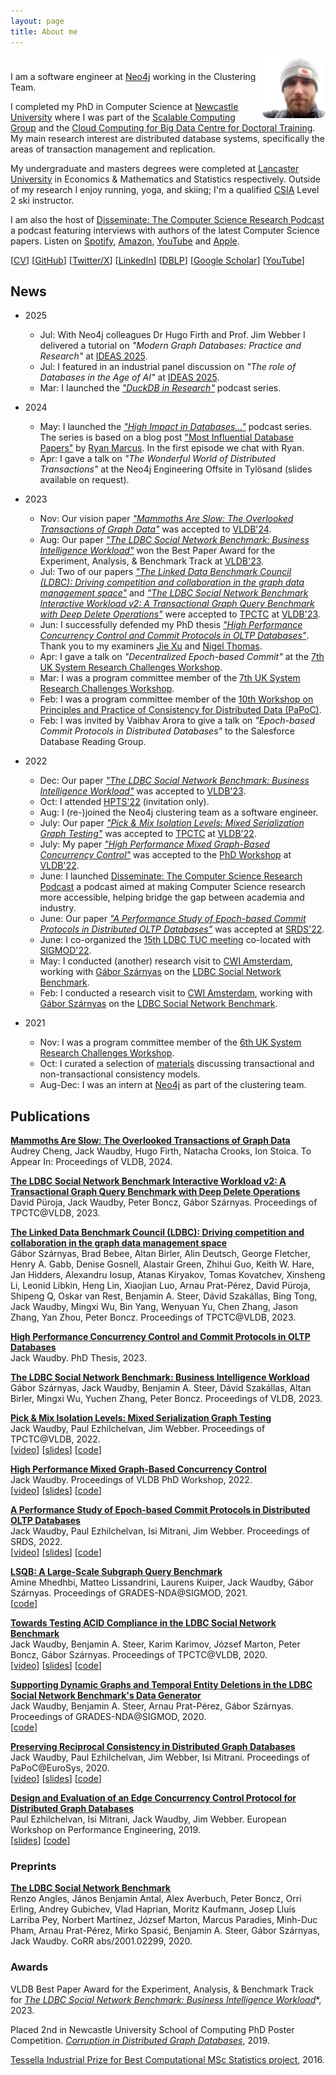 ```yaml
---
layout: page
title: About me
---
```


<div style="padding-bottom:10px;text-align:left">
    <img style="float:right;text-align:left;border-radius:10%" src="/assets/me.JPG" alt="me with beard" width="20%">
</div>

I am a software engineer at [Neo4j](https://neo4j.com/docs/operations-manual/current/clustering/) working in the Clustering Team.

I completed my PhD in Computer Science at [Newcastle University](https://www.ncl.ac.uk) where I was part of the [Scalable Computing Group](https://www.ncl.ac.uk/computing/research/scalable-computing/) and the [Cloud Computing for Big Data Centre for Doctoral Training](https://www.ncl.ac.uk/bigdata/). 
My main research interest are distributed database systems, specifically the areas of transaction management and replication.
<!-- My PhD research is concerned with data consistency in distributed graph databases. -->
<!-- I'm also a member of the [Linked Data Benchmark Council (LDBC)](http://ldbcouncil.org/) Social Network Benchmark Task Force. -->

My undergraduate and masters degrees were completed at [Lancaster University](https://www.lancaster.ac.uk) in Economics &amp; Mathematics and Statistics respectively.
Outside of my research I enjoy running, yoga, and skiing; I'm a qualified [CSIA](https://www.snowpro.com/en/) Level 2 ski instructor. 

I am also the host of [Disseminate: The Computer Science Research Podcast](https://disseminatepodcast.podcastpage.io/) a podcast featuring interviews with authors of the latest Computer Science papers. 
Listen on [Spotify](https://open.spotify.com/show/6IQIF9oRSf0FPjBUj0AkYA), [Amazon](https://music.amazon.co.uk/podcasts/c7e28d4e-d611-420f-ae47-6784cc5c41b0/disseminate), [YouTube](https://www.youtube.com/channel/UCCpkF2IfrPtR222zeGXZZMQ) and [Apple](https://podcasts.apple.com/us/podcast/disseminate/id1631350873).

[[CV](https://jackwaudby.github.io/cv/jwaudby-cv.pdf)] [[GitHub](https://github.com/jackwaudby)] [[Twitter/X](https://twitter.com/jwaudberry)] [[LinkedIn](https://www.linkedin.com/in/jack-waudby/)] [[DBLP](https://dblp.org/pid/256/1560.html)] [[Google Scholar](https://scholar.google.com/citations?hl=en&user=UzLzhIQAAAAJ)] [[YouTube](https://www.youtube.com/channel/UCbPpSkThoBaefidQNn3p-Zw)] 

## News ##

* 2025
  * Jul: With Neo4j colleagues Dr Hugo Firth and Prof. Jim Webber I delivered a tutorial on _"Modern Graph Databases: Practice and Research"_ at [IDEAS 2025](https://conferences.ncl.ac.uk/ideas2025/keynotestutorials/theroleofdatabasesintheageofai.html).
  * Jul: I featured in an industrial panel discussion on _"The role of Databases in the Age of AI"_ at [IDEAS 2025](https://conferences.ncl.ac.uk/ideas2025/keynotestutorials/theroleofdatabasesintheageofai.html).
  * Mar: I launched the [_"DuckDB in Research"_](https://open.spotify.com/episode/2C4pOeIPz5yvRLKsPHZDjB?si=ef3eec11113b4f21) podcast series. 

* 2024
  * May: I launched the [_"High Impact in Databases..."_](https://open.spotify.com/episode/5Bh4esJhcztQm0V0cG8GqZ?si=nKek-EedRASQ1-Czi4q3Tw) podcast series. The series is based on a blog post ["Most Influential Database Papers"](https://rmarcus.info/blog/2023/07/25/papers.html) by [Ryan Marcus](https://rmarcus.info/blog/). In the first episode we chat with Ryan. 
  * Apr: I gave a talk on _"The Wonderful World of Distributed Transactions"_ at the Neo4j Engineering Offsite in Tylösand (slides available on request).
* 2023
  * Nov: Our vision paper [_"Mammoths Are Slow: The Overlooked Transactions of Graph Data"_]() was accepted to [VLDB'24](https://vldb.org/2024/).
  * Aug: Our paper [_"The LDBC Social Network Benchmark: Business Intelligence Workload"_](https://www.vldb.org/pvldb/vol16/p877-szarnyas.pdf) won the Best Paper Award for the Experiment, Analysis, & Benchmark Track at [VLDB'23](https://vldb.org/2023/). 
  * Jul: Two of our papers [_"The Linked Data Benchmark Council (LDBC): Driving competition and collaboration in the graph data management space"_](https://arxiv.org/pdf/2307.04350.pdf) and [_"The LDBC Social Network Benchmark Interactive Workload v2: A Transactional Graph Query Benchmark with Deep Delete Operations"_](https://arxiv.org/pdf/2307.04820.pdf) were accepted to [TPCTC](https://www.tpc.org/tpctc/tpctc2023/p) at [VLDB'23](https://vldb.org/2023/).
  * Jun: I successfully defended my PhD thesis [_"High Performance Concurrency Control and Commit Protocols in OLTP Databases"_](https://jackwaudby.github.io/thesis/thesis.pdf). Thank you to my examiners [Jie Xu](https://eps.leeds.ac.uk/computing/staff/331/professor-jie-xu) and [Nigel Thomas](https://www.ncl.ac.uk/computing/staff/profile/nigelthomas.html).
  * Apr: I gave a talk on _"Decentralized Epoch-based Commit"_ at the [7th UK System Research Challenges Workshop](https://uksystems.org/workshop/2023/).
  * Mar: I was a program committee member of the [7th UK System Research Challenges Workshop](https://uksystems.org/workshop/2023/).
  * Feb: I was a program committee member of the [10th Workshop on Principles and Practice of Consistency for Distributed Data (PaPoC)](https://papoc-workshop.github.io/2023/).
  * Feb: I was invited by Vaibhav Arora to give a talk on _"Epoch-based Commit Protocols in Distributed Databases"_ to the Salesforce Database Reading Group.
* 2022
  * Dec: Our paper [_"The LDBC Social Network Benchmark: Business Intelligence Workload"_](https://www.vldb.org/pvldb/vol16/p877-szarnyas.pdf) was accepted to [VLDB'23](https://vldb.org/2023/).
  * Oct: I attended [HPTS'22](http://www.hpts.ws/) (invitation only).
  * Aug: I (re-)joined the Neo4j clustering team as a software engineer. 
  * July: Our paper [_"Pick & Mix Isolation Levels: Mixed Serialization Graph Testing"_](https://jackwaudby.github.io/tpctc-22/ms.pdf) was accepted to [TPCTC](https://www.tpc.org/tpctc/tpctc2022/default5.asp) at [VLDB'22](https://vldb.org/2022/).
  * July: My paper [_"High Performance Mixed Graph-Based Concurrency Control"_](https://ceur-ws.org/Vol-3186/paper_7.pdf)  was accepted to the [PhD Workshop](https://vldb.org/2022/?program-schedule-phd-workshop) at [VLDB'22](https://vldb.org/2022/).
  * June: I launched [Disseminate: The Computer Science Research Podcast](https://disseminatepodcast.podcastpage.io/) a podcast aimed at making Computer Science research more accessible, helping bridge the gap between academia and industry. 
  * June: Our paper [_"A Performance Study of Epoch-based Commit Protocols in Distributed OLTP Databases"_](https://jackwaudby.github.io/srds-22/ms.pdf)  was accepted at [SRDS'22](https://srds-conference.org/).
  * June: I co-organized the [15th LDBC TUC meeting](https://ldbcouncil.org/event/fifteenth-tuc-meeting/) co-located with [SIGMOD'22](https://2022.sigmod.org/).
  * May: I conducted (another) research visit to [CWI Amsterdam](https://www.cwi.nl/), working with [Gábor Szárnyas](https://szarnyasg.github.io/) on the [LDBC Social Network Benchmark](https://ldbcouncil.org/benchmarks/snb/).
  * Feb: I conducted a research visit to [CWI Amsterdam](https://www.cwi.nl/), working with [Gábor Szárnyas](https://szarnyasg.github.io/) on the [LDBC Social Network Benchmark](https://ldbcouncil.org/benchmarks/snb/).

* 2021
  * Nov: I was a program committee member of the [6th UK System Research Challenges Workshop](https://uksystems.org/).
  * Oct: I curated a selection of [materials](https://github.com/jackwaudby/awesome-consistency) discussing transactional and non-transactional consistency models.
  * Aug-Dec: I was an intern at [Neo4j](https://neo4j.com/) as part of the clustering team.

## Publications ##

**[Mammoths Are Slow: The Overlooked Transactions of Graph Data](https://dl.acm.org/doi/10.14778/3636218.3636241)**
<br />
    Audrey Cheng, Jack Waudby, Hugo Firth, Natacha Crooks, Ion Stoica. To Appear In: Proceedings of VLDB, 2024.
<br />
<!-- [[video]()] [[slides]()] [[code]()] -->

**[The LDBC Social Network Benchmark Interactive Workload v2: A Transactional Graph Query Benchmark with Deep Delete Operations](https://arxiv.org/pdf/2307.04820.pdf)**
<br />
    David Püroja, Jack Waudby, Peter Boncz, Gábor Szárnyas. Proceedings of TPCTC@VLDB, 2023.
<br />
<!-- [[video]()] [[slides]()] [[code]()] -->

**[The Linked Data Benchmark Council (LDBC): Driving competition and collaboration in the graph data management space](https://arxiv.org/pdf/2307.04350.pdf)**
<br />
    Gábor Szárnyas, Brad Bebee, Altan Birler, Alin Deutsch, George Fletcher, Henry A. Gabb, Denise Gosnell, Alastair Green, Zhihui Guo, Keith W. Hare, Jan Hidders, Alexandru Iosup, Atanas Kiryakov, Tomas Kovatchev, Xinsheng Li, Leonid Libkin, Heng Lin, Xiaojian Luo, Arnau Prat-Pérez, David Püroja, Shipeng Q, Oskar van Rest, Benjamin A. Steer, Dávid Szakállas, Bing Tong, Jack Waudby, Mingxi Wu, Bin Yang, Wenyuan Yu, Chen Zhang, Jason Zhang, Yan Zhou, Peter Boncz. Proceedings of TPCTC@VLDB, 2023.
<br />
<!-- [[video]()] [[slides]()] [[code]()] -->

**[High Performance Concurrency Control and Commit Protocols in OLTP Databases](https://jackwaudby.github.io/thesis/thesis.pdf)**
<br />
    Jack Waudby. PhD Thesis, 2023.
<br />

**[The LDBC Social Network Benchmark: Business Intelligence Workload](https://www.vldb.org/pvldb/vol16/p877-szarnyas.pdf)**
<br />
    Gábor Szárnyas, Jack Waudby, Benjamin A. Steer, Dávid Szakállas, Altan Birler, Mingxi Wu, Yuchen Zhang, Peter Boncz. Proceedings of VLDB, 2023.
<br />
<!-- [[video]()] [[slides]()] [[code]()] -->

**[Pick & Mix Isolation Levels: Mixed Serialization Graph Testing](https://jackwaudby.github.io/tpctc-22/ms.pdf)**
<br />
    Jack Waudby, Paul Ezhilchelvan, Jim Webber. Proceedings of TPCTC@VLDB, 2022.
<br />
[[video](https://youtu.be/oPOfodWVoO4)] [[slides](https://github.com/jackwaudby/tpctc-22/blob/main/slides/tpctc_jack_waudby.pdf)] [[code](https://github.com/jackwaudby/spaghetti)]

**[High Performance Mixed Graph-Based Concurrency Control](https://ceur-ws.org/Vol-3186/paper_7.pdf)**
<br />
    Jack Waudby. Proceedings of VLDB PhD Workshop, 2022.
<br />
[[video](https://youtu.be/u-PPcLy-dqY)] [[slides](https://github.com/jackwaudby/vldb-phd-workshop-22/blob/main/slides/PhDWorkshop_9.pdf)] [[code](https://github.com/jackwaudby/spaghetti)]

**[A Performance Study of Epoch-based Commit Protocols in Distributed OLTP Databases](https://jackwaudby.github.io/srds-22/ms.pdf)**
<br />
    Jack Waudby, Paul Ezhilchelvan, Isi Mitrani, Jim Webber. Proceedings of SRDS, 2022.
<br />
[[video](https://youtu.be/BK1KuV5v7QM)] [[slides](https://github.com/jackwaudby/srds-22/blob/main/slides/srds-2022.pdf)] [[code](https://github.com/jackwaudby/srds-22/tree/main/code)]

**[LSQB: A Large-Scale Subgraph Query Benchmark](https://dl.acm.org/doi/pdf/10.1145/3461837.3464516)**
<br />
Amine Mhedhbi, Matteo Lissandrini, Laurens Kuiper, Jack Waudby, Gábor Szárnyas. Proceedings of GRADES-NDA@SIGMOD, 2021.
<br />
[[code](https://github.com/ldbc/lsqb)]

**[Towards Testing ACID Compliance in the LDBC Social Network Benchmark](https://link.springer.com/chapter/10.1007/978-3-030-84924-5_1)**
<br />
    Jack Waudby, Benjamin A. Steer, Karim Karimov, József Marton, Peter Boncz, Gábor Szárnyas. Proceedings of TPCTC@VLDB, 2020.
<br />
[[video](https://www.youtube.com/watch?v=CKdfs0OlDw4)] [[slides](https://github.com/ldbc/ldbc_acid/tree/master/slides)] [[code](https://github.com/ldbc/ldbc_acid)]

**[Supporting Dynamic Graphs and Temporal Entity Deletions in the LDBC Social Network Benchmark's Data Generator](https://dl.acm.org/doi/10.1145/3398682.3399165)**
<br />
    Jack Waudby, Benjamin A. Steer, Arnau Prat-Pérez, Gábor Szárnyas. Proceedings of GRADES-NDA@SIGMOD, 2020.
<br />
[[code](https://github.com/ldbc/ldbc_snb_datagen)]

**[Preserving Reciprocal Consistency in Distributed Graph Databases](https://dl.acm.org/doi/pdf/10.1145/3380787.3393675)**
<br />
    Jack Waudby, Paul Ezhilchelvan, Jim Webber, Isi Mitrani. Proceedings of PaPoC@EuroSys, 2020.
<br />
[[video](https://www.youtube.com/watch?v=n1JWPd-GCaQ)] [[slides](https://github.com/jackwaudby/papoc/tree/master/slides)] [[code](https://github.com/jackwaudby/papoc/tree/master/simulations)]

**[Design and Evaluation of an Edge Concurrency Control Protocol for Distributed Graph Databases](https://link.springer.com/chapter/10.1007/978-3-030-44411-2_4)**
<br />
    Paul Ezhilchelvan, Isi Mitrani, Jack Waudby, Jim Webber. European Workshop on Performance Engineering, 2019.
<br />
[[slides](https://github.com/jackwaudby/epew/tree/master/slides)] [[code](https://github.com/jackwaudby/epew/tree/master/simulation)]

### Preprints ###

**[The LDBC Social Network Benchmark](https://arxiv.org/pdf/2001.02299.pdf)**
<br />
    Renzo Angles, János Benjamin Antal, Alex Averbuch, Peter Boncz, Orri Erling, Andrey Gubichev, Vlad Haprian, Moritz Kaufmann, Josep Lluís Larriba Pey, Norbert Martínez, József Marton, Marcus Paradies, Minh-Duc Pham, Arnau Prat-Pérez, Mirko Spasić, Benjamin A. Steer, Gábor Szárnyas, Jack Waudby. CoRR abs/2001.02299, 2020.

### Awards ###

VLDB Best Paper Award for the Experiment, Analysis, & Benchmark Track for [_The LDBC Social Network Benchmark: Business Intelligence Workload_](https://www.vldb.org/pvldb/vol16/p877-szarnyas.pdf)*, 2023.

Placed 2nd in Newcastle University School of Computing PhD Poster Competition. *[Corruption in Distributed Graph Databases](https://github.com/jackwaudby/epew/blob/master/poster.pdf)*, 2019.

[Tessella Industrial Prize for Best Computational MSc Statistics project](https://www.lancaster.ac.uk/maths/about-us/news/news-archive/2016/postgraduate-students-win-graduation-prizes/), 2016.

